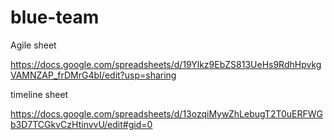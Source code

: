 # blue-team

Agile sheet

https://docs.google.com/spreadsheets/d/19Ylkz9EbZS813UeHs9RdhHpvkgVAMNZAP_frDMrG4bI/edit?usp=sharing

timeline sheet

https://docs.google.com/spreadsheets/d/13ozqiMywZhLebugT2T0uERFWGb3D7TCGkvCzHtinvvU/edit#gid=0
